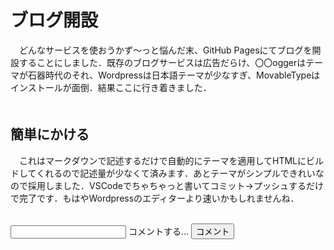 # ブログ開設
　どんなサービスを使おうかず～っと悩んだ末、GitHub Pagesにてブログを開設することにしました．既存のブログサービスは広告だらけ、〇〇oggerはテーマが石器時代のそれ、Wordpressは日本語テーマが少なすぎ、MovableTypeはインストールが面倒．結果ここに行き着きました．  
　
## 簡単にかける
　これはマークダウンで記述するだけで自動的にテーマを適用してHTMLにビルドしてくれるので記述量が少なくて済みます．あとテーマがシンプルできれいなので採用しました．VSCodeでちゃちゃっと書いてコミット→プッシュするだけで完了です．もはやWordpressのエディターより速いかもしれませんね．

<link rel="stylesheet" href="comment.css">
<script src="comment.js" type="module"></script>
<ul id="comments"></ul>
<br>
<div class="group">
<input required=""　type="text" id="comment" class="ef">
<span class="highlight"></span>
<span class="bar"></span>
<label>コメントする...</label>
<button class="button-17" onclick="addComment()">コメント</button>
</div>